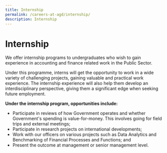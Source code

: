 ```yaml
---
title: Internship
permalink: /careers-at-agd/internship/
description: Internship
---
```

Internship
==========

We offer internship programs to undergraduates who wish to gain experience in accounting and finance related work in the Public Sector.

Under this programme, interns will get the opportunity to work in a wide variety of challenging projects, gaining valuable and practical work experience. The internship experience will also help them develop an interdisciplinary perspective, giving them a significant edge when seeking future employment.

**Under the internship program, opportunities include:**

*   Participate in reviews of how Government operates and whether Government's spending is value-for-money. This involves going for field trips and external meetings;
*   Participate in research projects on international developments;
*   Work with our officers on various projects such as Data Analytics and Benchmarking of Financial Processes and Functions; and
*   Present the outcome at management or senior management level.
